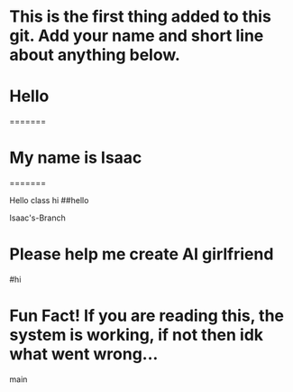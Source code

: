 # This is the first thing added to this git. Add your name and short line about anything below.

# Hello
=======
# My name is Isaac
=======

Hello class hi
##hello

Isaac's-Branch

# Please help me create AI girlfriend

#hi

# Fun Fact! If you are reading this, the system is working, if not then idk what went wrong... 
 main
